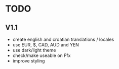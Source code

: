# TODO 

## V1.1
 - create english and croatian translations / locales
 - use EUR, $, CAD, AUD and YEN
 - use dark/light theme
 - check/make useable on Ffx 
 - improve styling
